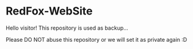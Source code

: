 # RedFox-WebSite

Hello visitor!
This repository is used as backup...

Please DO NOT abuse this repository or we will set it as private again :D
